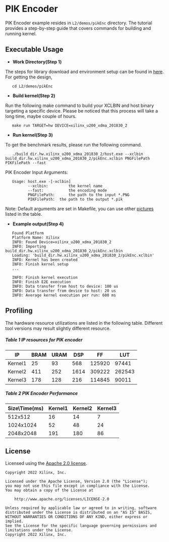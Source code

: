 PIK Encoder
===============

PIK Encoder example resides in ``L2/demos/pikEnc`` directory. The tutorial provides a step-by-step guide that covers commands for building and running kernel.

Executable Usage
----------------

* **Work Directory(Step 1)**

The steps for library download and environment setup can be found in [here](https://github.com/Xilinx/Vitis_Libraries/tree/master/codec/L2/demos#building). For getting the design,

```
   cd L2/demos/pikEnc
```

* **Build kernel(Step 2)**

Run the following make command to build your XCLBIN and host binary targeting a specific device. Please be noticed that this process will take a long time, maybe couple of hours.

```
   make run TARGET=hw DEVICE=xilinx_u200_xdma_201830_2
```   

* **Run kernel(Step 3)**

To get the benchmark results, please run the following command.

```
   ./build_dir.hw.xilinx_u200_xdma_201830_2/host.exe --xclbin build_dir.hw.xilinx_u200_xdma_201830_2/pikEnc.xclbin PNGFilePath PIKFilePath --fast
```   

PIK Encoder Input Arguments:

```
   Usage: host.exe -[-xclbin]
          --xclbin:         the kernel name
          --fast:           the encoding mode
          PNGFilePath:      the path to the input *.PNG
          PIKFilePath:  the path to the output *.pik
```          

Note: Default arguments are set in Makefile, you can use other [pictures](https://github.com/Xilinx/Vitis_Libraries/tree/master/codec/L2/demos#pictures) listed in the table.

* **Example output(Step 4)** 

```
   Found Platform
   Platform Name: Xilinx
   INFO: Found Device=xilinx_u200_xdma_201830_2
   INFO: Importing build_dir.hw.xilinx_u200_xdma_201830_2/pikEnc.xclbin
   Loading: 'build_dir.hw.xilinx_u200_xdma_201830_2/pikEnc.xclbin'
   INFO: Kernel has been created
   INFO: Finish kernel setup
   ...

   INFO: Finish kernel execution
   INFO: Finish E2E execution
   INFO: Data transfer from host to device: 100 us
   INFO: Data transfer from device to host: 20 us
   INFO: Average kernel execution per run: 600 ms
```

Profiling
---------

The hardware resource utilizations are listed in the following table.
Different tool versions may result slightly different resource.


##### Table 1 IP resources for PIK encoder 

|      IP       |   BRAM   |   URAM   |    DSP   |    FF    |   LUT   |
|---------------|----------|----------|----------|----------|---------|
|    Kernel1    |    25    |    93    |    568   |   125920 |  97441  |
|    Kernel2    |    411   |    252   |    1614  |   309222 |  262543 |
|    Kernel3    |    178   |    128   |    216   |   114845 |  90011  |


##### Table 2 PIK Encoder Performance
      
|   Size\Time(ms)  |  Kernel1  |  Kernel2  |  Kernel3  |
|------------------|-----------|-----------|-----------|
|     512x512      |    16     |    14     |     7     |
|    1024x1024     |    52     |    48     |    24     |
|    2048x2048     |    191    |    180    |    86     |

## License

Licensed using the [Apache 2.0 license](https://www.apache.org/licenses/LICENSE-2.0).

    Copyright 2022 Xilinx, Inc.
    
    Licensed under the Apache License, Version 2.0 (the "License");
    you may not use this file except in compliance with the License.
    You may obtain a copy of the License at
    
        http://www.apache.org/licenses/LICENSE-2.0
    
    Unless required by applicable law or agreed to in writing, software
    distributed under the License is distributed on an "AS IS" BASIS,
    WITHOUT WARRANTIES OR CONDITIONS OF ANY KIND, either express or implied.
    See the License for the specific language governing permissions and
    limitations under the License.
    Copyright 2022 Xilinx, Inc.



